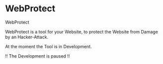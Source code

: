 WebProtect
==========

WebProtect

WebProtect is a tool for your Website, to protect the Website from Damage by an Hacker-Attack.
 
At the moment the Tool is in Development.

!! The Development is paused !!
